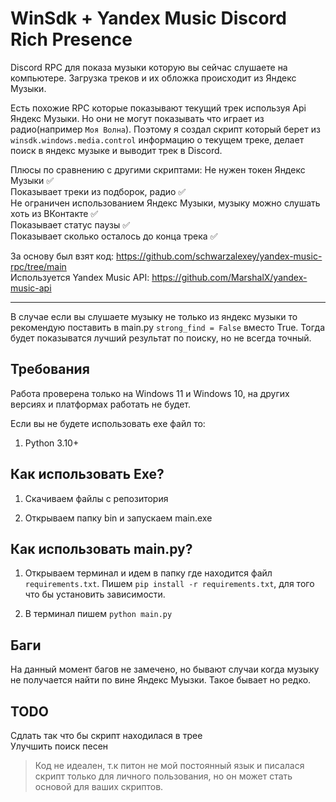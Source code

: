 # **WinSdk + Yandex Music Discord Rich Presence**
Discord RPC для показа музыки которую вы сейчас слушаете на компьютере. Загрузка треков и их обложка происходит из Яндекс Музыки.

Есть похожие RPC которые показывают текущий трек используя Api Яндекс Музыки. Но они не могут показывать что играет из радио(например `Моя Волна`).
Поэтому я создал скрипт который берет из `winsdk.windows.media.control` информацию о текущем треке, делает поиск в яндекс музыке и выводит трек в Discord.

Плюсы по сравнению с другими скриптами: 
Не нужен токен Яндекс Музыки ✅  
Показывает треки из подборок, радио ✅  
Не ограничен использованием Яндекс Музыки, музыку можно слушать хоть из ВКонтакте ✅  
Показывает статус паузы ✅  
Показывает сколько осталось до конца трека ✅


За основу был взят код: https://github.com/schwarzalexey/yandex-music-rpc/tree/main  
Используется Yandex Music API: https://github.com/MarshalX/yandex-music-api


------------
В случае если вы слушаете музыку не только из яндекс музыки то рекомендую поставить в main.py `strong_find = False` вместо True. Тогда будет показыватся лучший результат по поиску, но не всегда точный.


## Требования
Работа проверена только на Windows 11 и Windows 10, на других версиях и платформах работать не будет.

Если вы не будете использовать ехе файл то:
1. Python 3.10+


## Как использовать Exe?
1. Скачиваем файлы с репозитория
  
2. Открываем папку bin и запускаем main.exe

## Как использовать main.py?

1. Открываем терминал и идем в папку где находится файл `requirements.txt`. Пишем `pip install -r requirements.txt`, для того что бы установить зависимости.

2. В терминал пишем `python main.py`


## Баги
На данный момент багов не замечено, но бывают случаи когда музыку не получается найти по вине Яндекс Муызки. Такое бывает но редко.

## TODO
Сдлать так что бы скрипт находилася в трее  
Улучшить поиск песен

>Код не идеален, т.к питон не мой постоянный язык и писалася скрипт только для личного пользования, но он может стать основой для ваших скриптов.
